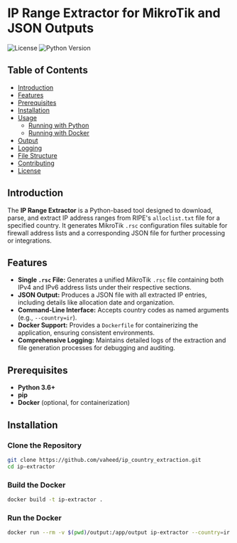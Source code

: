 # IP Range Extractor for MikroTik and JSON Outputs

![License](https://img.shields.io/badge/license-MIT-blue.svg)
![Python Version](https://img.shields.io/badge/python-3.6%2B-blue.svg)

## Table of Contents

- [Introduction](#introduction)
- [Features](#features)
- [Prerequisites](#prerequisites)
- [Installation](#installation)
- [Usage](#usage)
  - [Running with Python](#running-with-python)
  - [Running with Docker](#running-with-docker)
- [Output](#output)
- [Logging](#logging)
- [File Structure](#file-structure)
- [Contributing](#contributing)
- [License](#license)

## Introduction

The **IP Range Extractor** is a Python-based tool designed to download, parse, and extract IP address ranges from RIPE's `alloclist.txt` file for a specified country. It generates MikroTik `.rsc` configuration files suitable for firewall address lists and a corresponding JSON file for further processing or integrations.

## Features

- **Single `.rsc` File:** Generates a unified MikroTik `.rsc` file containing both IPv4 and IPv6 address lists under their respective sections.
- **JSON Output:** Produces a JSON file with all extracted IP entries, including details like allocation date and organization.
- **Command-Line Interface:** Accepts country codes as named arguments (e.g., `--country=ir`).
- **Docker Support:** Provides a `Dockerfile` for containerizing the application, ensuring consistent environments.
- **Comprehensive Logging:** Maintains detailed logs of the extraction and file generation processes for debugging and auditing.

## Prerequisites

- **Python 3.6+**
- **pip**
- **Docker** (optional, for containerization)

## Installation

### Clone the Repository

```bash
git clone https://github.com/vaheed/ip_country_extraction.git
cd ip-extractor
```

### Build the Docker

```bash
docker build -t ip-extractor .
```

### Run the Docker

```bash
docker run --rm -v $(pwd)/output:/app/output ip-extractor --country=ir
```
